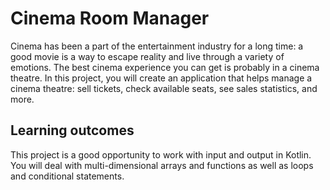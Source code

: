 # Cinema Room Manager
Cinema has been a part of the entertainment industry for a long time: a good movie is a way to escape reality and live through a variety of emotions. The best cinema experience you can get is probably in a cinema theatre. In this project, you will create an application that helps manage a cinema theatre: sell tickets, check available seats, see sales statistics, and more.

## Learning outcomes
This project is a good opportunity to work with input and output in Kotlin. You will deal with multi-dimensional arrays and functions as well as loops and conditional statements.
